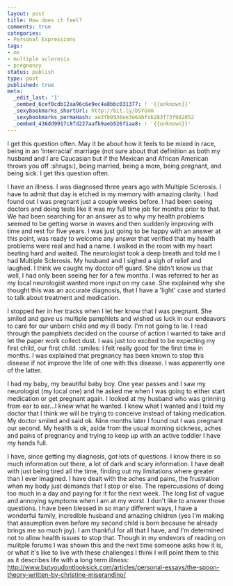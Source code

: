 ```yaml
---
layout: post
title: How does it feel?
comments: true
categories:
- Personal Expressions
tags:
- ms
- multiple sclerosis
- pregnancy
status: publish
type: post
published: true
meta:
  _edit_last: '1'
  _oembed_6cef0cdb12aa96c6e9ec4a8bbc031377: ! '{{unknown}}'
  _sexybookmarks_shortUrl: http://bit.ly/bSYGVm
  _sexybookmarks_permaHash: ae3fb0936ee3e6abfcb283f73f982852
  _oembed_436dd9917c8fd227aafb9aeb526f1aa8: ! '{{unknown}}'
---
```

I get this question often.  May it be about how it feels to be mixed in race, being in an 'interracial' marriage (not sure about that definition as both my husband and I are Caucasian but if the Mexican and African American throws you off :shrugs:), being married, being a mom, being pregnant, and being sick.  I get this question often.  

I have an illness.  I was diagnosed three years ago with Multiple Sclerosis.  I have to admit that day is etched in my memory with amazing clarity.  I had found out I was pregnant just a couple weeks before.  I had been seeing doctors and doing tests like it was my full time job for months prior to that.  We had been searching for an answer as to why my health problems seemed to be getting worse in waves and then suddenly improving with time and rest for five years.  I was just going to be happy with an answer at this point, was ready to welcome any answer that verified that my health problems were real and had a name.  I walked in the room with my heart beating hard and waited.  The neurologist took a deep breath and told me I had Multiple Sclerosis.  My husband and I sighed a sigh of relief and laughed.  I think we caught my doctor off guard.  She didn't know us that well, I had only been seeing her for a few months.  I was referred to her as my local neurologist wanted more input on my case.  She explained why she thought this was an accurate diagnosis, that I have a 'light' case and started to talk about treatment and medication.

I stopped her in her tracks when I let her know that I was pregnant.  She smiled and gave us multiple pamphlets and wished us luck in our endeavors to care for our unborn child and my ill body.  I'm not going to lie.  I read through the pamphlets decided on the course of action I wanted to take and let the paper work collect dust.  I was just too excited to be expecting my first child, our first child. :smiles: I felt really good for the first time in months.  I was explained that pregnancy has been known to stop this disease if not improve the life of one with this disease.  I was apparently one of the latter.  

I had my baby, my beautiful baby boy.  One year passes and I saw my neurologist (my local one) and he asked me when I was going to either start medication or get pregnant again.  I looked at my husband who was grinning from ear to ear...I knew what he wanted.  I knew what I wanted and I told my doctor that I think we will be trying to conceive instead of taking medication.  My doctor smiled and said ok.  Nine months later I found out I was pregnant our second.  My health is ok, aside from the usual morning sickness, aches and pains of pregnancy and trying to keep up with an active toddler I have my hands full.

I have, since getting my diagnosis, got lots of questions.  I know there is so much information out there, a lot of dark and scary information.  I have dealt with just being tired all the time, finding out my limitations where greater than I ever imagined.  I have dealt with the aches and pains, the frustration when my body just demands that I stop or else.  The repercussions of doing too much in a day and paying for it for the next week.  The long list of vague and annoying symptoms when I am at my worst.  I don't like to answer those questions.  I have been blessed in so many different ways, I have a wonderful family, incredible husband and amazing children (yes I'm making that assumption even before my second child is born because he already brings me so much joy).  I am thankful for all that I have, and I'm determined not to allow health issues to stop that.  Though in my endevors of reading on mulitple forums I was shown this and the next time someone asks how it is, or what it's like to live with these challenges I think I will point them to this as it describes life with a long term illness:
http://www.butyoudontlooksick.com/articles/personal-essays/the-spoon-theory-written-by-christine-miserandino/ 
